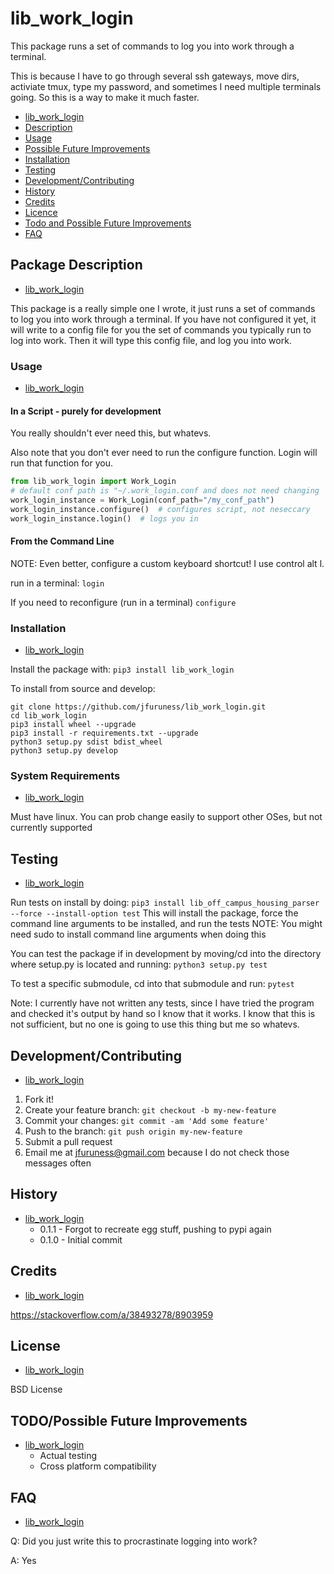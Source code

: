 # lib\_work\_login

This package runs a set of commands to log you into work through a terminal.

This is because I have to go through several ssh gateways, move dirs, activiate tmux, type my password, and sometimes I need multiple terminals going. So this is a way to make it much faster.


* [lib\_work\_login](#lib\_work\_login)
* [Description](#package-description)
* [Usage](#usage)
* [Possible Future Improvements](#possible-future-improvements)
* [Installation](#installation)
* [Testing](#testing)
* [Development/Contributing](#developmentcontributing)
* [History](#history)
* [Credits](#credits)
* [Licence](#licence)
* [Todo and Possible Future Improvements](#todopossible-future-improvements)
* [FAQ](#faq)


## Package Description
* [lib\_work\_login](#lib\_work\_login)

This package is a really simple one I wrote, it just runs a set of commands to log you into work through a terminal. If you have not configured it yet, it will write to a config file for you the set of commands you typically run to log into work. Then it will type this config file, and log you into work.

### Usage
* [lib\_work\_login](#lib\_work\_login)

#### In a Script - purely for development
You really shouldn't ever need this, but whatevs.

Also note that you don't ever need to run the configure function.
Login will run that function for you.

```python
from lib_work_login import Work_Login
# default conf path is "~/.work_login.conf and does not need changing
work_login_instance = Work_Login(conf_path="/my_conf_path")
work_login_instance.configure()  # configures script, not neseccary
work_login_instance.login()  # logs you in 
```

#### From the Command Line

NOTE: Even better, configure a custom keyboard shortcut! I use control alt l.

run in a terminal: ```login```

If you need to reconfigure (run in a terminal) ```configure```

### Installation
* [lib\_work\_login](#lib\_work\_login)

Install the package with:
```pip3 install lib_work_login```

To install from source and develop:
```
git clone https://github.com/jfuruness/lib_work_login.git
cd lib_work_login
pip3 install wheel --upgrade
pip3 install -r requirements.txt --upgrade
python3 setup.py sdist bdist_wheel
python3 setup.py develop
```

### System Requirements
* [lib\_work\_login](#lib\_work\_login)

Must have linux. You can prob change easily to support other OSes, but not currently supported

## Testing
* [lib\_work\_login](#lib\_work\_login)

Run tests on install by doing:
```pip3 install lib_off_campus_housing_parser --force --install-option test```
This will install the package, force the command line arguments to be installed, and run the tests
NOTE: You might need sudo to install command line arguments when doing this

You can test the package if in development by moving/cd into the directory where setup.py is located and running:
```python3 setup.py test```

To test a specific submodule, cd into that submodule and run:
```pytest```

Note: I currently have not written any tests, since I have tried the program and checked it's output by hand so I know that it works. I know that this is not sufficient, but no one is going to use this thing but me so whatevs.

## Development/Contributing
* [lib\_work\_login](#lib\_work\_login)

1. Fork it!
2. Create your feature branch: `git checkout -b my-new-feature`
3. Commit your changes: `git commit -am 'Add some feature'`
4. Push to the branch: `git push origin my-new-feature`
5. Submit a pull request
6. Email me at jfuruness@gmail.com because I do not check those messages often

## History
* [lib\_work\_login](#lib\_work\_login)
   * 0.1.1 - Forgot to recreate egg stuff, pushing to pypi again
   * 0.1.0 - Initial commit

## Credits
* [lib\_work\_login](#lib\_work\_login)

https://stackoverflow.com/a/38493278/8903959

## License
* [lib\_work\_login](#lib\_work\_login)

BSD License

## TODO/Possible Future Improvements
* [lib\_work\_login](#lib\_work\_login)
    * Actual testing
    * Cross platform compatibility

## FAQ
* [lib\_work\_login](#lib\_work\_login)

Q: Did you just write this to procrastinate logging into work?

A: Yes
